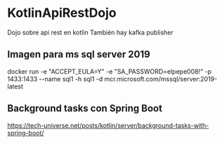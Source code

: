 # KotlinApiRestDojo
Dojo sobre api rest en kotlin
También hay kafka publisher
## Imagen para ms sql server 2019
docker run -e "ACCEPT_EULA=Y" -e "SA_PASSWORD=elpepe008!" -p 1433:1433 --name sql1 -h sql1 -d mcr.microsoft.com/mssql/server:2019-latest
## Background tasks con Spring Boot
https://tech-universe.net/posts/kotlin/server/background-tasks-with-spring-boot/
